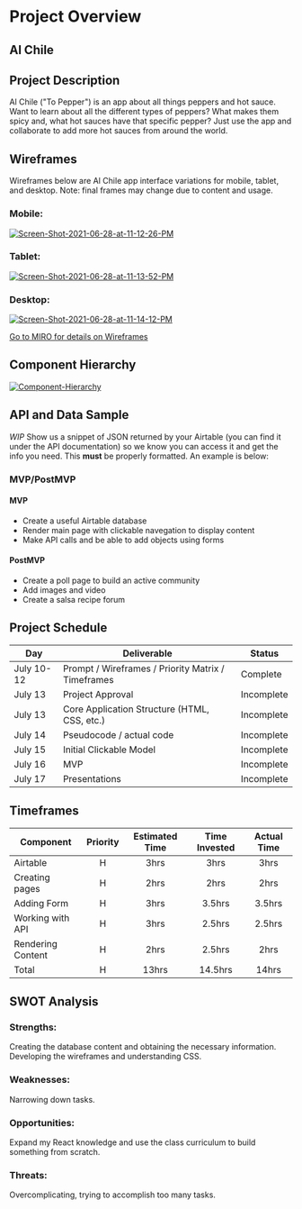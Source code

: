 <!-- CODENAME: BANANA -->
# Project Overview

## Al Chile

## Project Description

Al Chile ("To Pepper") is an app about all things peppers and hot sauce. Want to learn about all the different types of peppers? What makes them spicy and, what hot sauces have that specific pepper? Just use the app and collaborate to add more hot sauces from around the world.

## Wireframes
Wireframes below are Al Chile app interface variations for mobile, tablet, and desktop. Note: final frames may change due to content and usage. 

<h3>Mobile:</h3>
<a href="https://imgbb.com/"><img src="https://i.ibb.co/0FQFMyk/Screen-Shot-2021-06-28-at-11-12-26-PM.png" alt="Screen-Shot-2021-06-28-at-11-12-26-PM" border="0"></a>

<h3>Tablet:</h3>
<a href="https://ibb.co/9yVnsGD"><img src="https://i.ibb.co/p4R2Jn7/Screen-Shot-2021-06-28-at-11-13-52-PM.png" alt="Screen-Shot-2021-06-28-at-11-13-52-PM" border="0"></a>

<h3>Desktop:</h3>
<a href="https://ibb.co/4KHt57M"><img src="https://i.ibb.co/fqsFP2t/Screen-Shot-2021-06-28-at-11-14-12-PM.png" alt="Screen-Shot-2021-06-28-at-11-14-12-PM" border="0"></a>

<a href="https://miro.com/app/board/o9J_lFxEZQE=/"> Go to MIRO for details on Wireframes </a>

## Component Hierarchy
<a href="https://ibb.co/bLYdGJB"><img src="https://i.ibb.co/ftZ0Tvp/Component-Hierarchy.png" alt="Component-Hierarchy" border="0"></a>

## API and Data Sample
*WIP*
Show us a snippet of JSON returned by your Airtable (you can find it under the API documentation) so we know you can access it and get the info you need. This __must__ be properly formatted. An example is below:

### MVP/PostMVP

#### MVP 

- Create a useful Airtable database 
- Render main page with clickable navegation to display content
- Make API calls and be able to add objects using forms

#### PostMVP  

- Create a poll page to build an active community
- Add images and video
- Create a salsa recipe forum


## Project Schedule

|  Day | Deliverable | Status
|---|---| ---|
|July 10-12| Prompt / Wireframes / Priority Matrix / Timeframes | Complete
|July 13| Project Approval | Incomplete
|July 13| Core Application Structure (HTML, CSS, etc.) | Incomplete
|July 14| Pseudocode / actual code | Incomplete
|July 15| Initial Clickable Model  | Incomplete
|July 16| MVP | Incomplete
|July 17| Presentations | Incomplete

## Timeframes

| Component | Priority | Estimated Time | Time Invested | Actual Time |
| --- | :---: |  :---: | :---: | :---: |
| Airtable | H | 3hrs| 3hrs | 3hrs |
| Creating pages | H | 2hrs| 2hrs | 2hrs |
| Adding Form | H | 3hrs| 3.5hrs | 3.5hrs |
| Working with API | H | 3hrs| 2.5hrs | 2.5hrs |
| Rendering Content | H | 2hrs| 2.5hrs | 2hrs |
| Total | H | 13hrs| 14.5hrs | 14hrs |

## SWOT Analysis

### Strengths:
Creating the database content and obtaining the necessary information. Developing the wireframes and understanding CSS.

### Weaknesses:
Narrowing down tasks.

### Opportunities:

Expand my React knowledge and use the class curriculum to build something from scratch. 

### Threats:
Overcomplicating, trying to accomplish too many tasks.